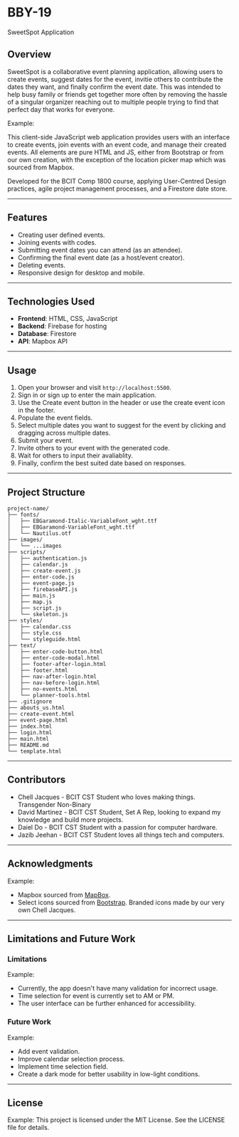 # BBY-19

SweetSpot Application

## Overview

SweetSpot is a collaborative event planning application, allowing users to create events, suggest dates for the event, invitie others to contribute the dates they want, and finally confirm the event date. This was intended to help busy family or friends get together more often by removing the hassle of a singular organizer reaching out to multiple people trying to find that perfect day that works for everyone.

Example:

This client-side JavaScript web application provides users with an interface to create events, join events with an event code, and manage their created events. All elements are pure HTML and JS, either from Bootstrap or from our own creation, with the exception of the location picker map which was sourced from Mapbox.

Developed for the BCIT Comp 1800 course, applying User-Centred Design practices, agile project management processes, and a Firestore date store.

---

## Features

- Creating user defined events.
- Joining events with codes.
- Submitting event dates you can attend (as an attendee).
- Confirming the final event date (as a host/event creator).
- Deleting events.
- Responsive design for desktop and mobile.

---

## Technologies Used

- **Frontend**: HTML, CSS, JavaScript
- **Backend**: Firebase for hosting
- **Database**: Firestore
- **API**: Mapbox API

---

## Usage

1. Open your browser and visit `http://localhost:5500`.
2. Sign in or sign up to enter the main application.
3. Use the Create event button in the header or use the create event icon in the footer.
4. Populate the event fields.
5. Select multiple dates you want to suggest for the event by clicking and dragging across multiple dates.
6. Submit your event.
7. Invite others to your event with the generated code.
8. Wait for others to input their avaliablity.
9. Finally, confirm the best suited date based on responses.

---

## Project Structure

```
project-name/
├── fonts/
│   ├── EBGaramond-Italic-VariableFont_wght.ttf
│   ├── EBGaramond-VariableFont_wght.ttf
│   └── Nautilus.otf
├── images/
│   └── ...images
├── scripts/
│   ├── authentication.js
│   ├── calendar.js
│   ├── create-event.js
│   ├── enter-code.js
│   ├── event-page.js
│   ├── firebaseAPI.js
│   ├── main.js
│   ├── map.js
│   ├── script.js
│   └── skeleton.js
├── styles/
│   ├── calendar.css
│   ├── style.css
│   └── styleguide.html
├── text/
│   ├── enter-code-button.html
│   ├── enter-code-modal.html
│   ├── footer-after-login.html
│   ├── footer.html
│   ├── nav-after-login.html
│   ├── nav-before-login.html
│   ├── no-events.html
│   └── planner-tools.html
├── .gitignore
├── abouts_us.html
├── create-event.html
├── event-page.html
├── index.html
├── login.html
├── main.html
├── README.md
└── template.html
```

---

## Contributors

- Chell Jacques - BCIT CST Student who loves making things. Transgender Non-Binary
- David Martinez - BCIT CST Student, Set A Rep, looking to expand my knowledge and build more projects.
- Daiel Do - BCIT CST Student with a passion for computer hardware.
- Jazib Jeehan - BCIT CST Student loves all things tech and computers.

---

## Acknowledgments

Example:

- Mapbox sourced from [MapBox](https://www.mapbox.com/).
- Select icons sourced from [Bootstrap](https://icons.getbootstrap.com/). Branded icons made by our very own Chell Jacques.

---

## Limitations and Future Work

### Limitations

Example:

- Currently, the app doesn't have many validation for incorrect usage.
- Time selection for event is currently set to AM or PM.
- The user interface can be further enhanced for accessibility.

### Future Work

Example:

- Add event validation.
- Improve calendar selection process.
- Implement time selection field.
- Create a dark mode for better usability in low-light conditions.

---

## License

Example:
This project is licensed under the MIT License. See the LICENSE file for details.
